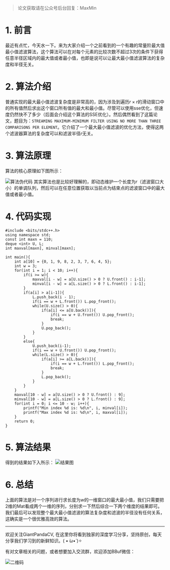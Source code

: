 > 论文获取请在公众号后台回复：MaxMin
# 1. 前言
最近有点忙，今天水一下。来为大家介绍一个之前看到的一个有趣的常量阶最大值最小值滤波算法，这个算法可以在对每个元素的比较次数不超过3次的条件下获得任意半径区域内的最大值或者最小值，也即是说可以让最大最小值滤波算法的复杂度和半径无关。
# 2. 算法介绍
普通实现的最大最小值滤波复杂度是非常高的，因为涉及到遍历$r\times r$的滑动窗口中的所有值然后求出这个窗口所有值的最大和最小值。尽管可以使用sse优化，但速度仍然快不了多少（后面会介绍这个算法的SSE优化）。然后偶然看到了这篇论文，题目为：`STREAMING MAXIMUM-MINIMUM FILTER USING NO
MORE THAN THREE COMPARISONS PER ELEMENT`。它介绍了一个最大最小值滤波的优化方法，使得这两个滤波器算法的复杂度可以和滤波半径$r$无关。

# 3. 算法原理
算法的核心原理如下图所示：

![算法伪代码](https://img-blog.csdnimg.cn/20200418200704688.png?x-oss-process=image/watermark,type_ZmFuZ3poZW5naGVpdGk,shadow_10,text_aHR0cHM6Ly9ibG9nLmNzZG4ubmV0L2p1c3Rfc29ydA==,size_16,color_FFFFFF,t_70)
其实算法也是比较好理解的，即动态维护一个长度为$r$（滤波窗口大小）的单调队列，然后可以在任意位置获取以当前点为结束点的滤波窗口中的最大值或者最小值。

#  4. 代码实现

```
#include <bits/stdc++.h>
using namespace std;
const int maxn = 110;
deque <int> U, L;
int maxval[maxn], minval[maxn];

int main(){
    int a[10] = {0, 1, 9, 8, 2, 3, 7, 6, 4, 5};
    int w = 3;
    for(int i = 1; i < 10; i++){
        if(i >= w){
            maxval[i - w] = a[U.size() > 0 ? U.front() : i-1];
            minval[i - w] = a[L.size() > 0 ? L.front() : i-1];
        }
        if(a[i] > a[i-1]){
            L.push_back(i - 1);
            if(i == w + L.front()) L.pop_front();
            while(U.size() > 0){
                if(a[i] <= a[U.back()]){
                    if(i == w + U.front()) U.pop_front();
                    break;
                }
                U.pop_back();
            }
        }
        else{
            U.push_back(i-1);
            if(i == w + U.front()) U.pop_front();
            while(L.size() > 0){
                if(a[i] >= a[L.back()]){
                    if(i == w + L.front()) L.pop_front();
                    break;
                }
                L.pop_back();
            }
        }
    }
    maxval[10 - w] = a[U.size() > 0 ? U.front() : 9];
    minval[10 - w] = a[L.size() > 0 ? L.front() : 9];
    for(int i = 0; i <= 10 - w; i++){
        printf("Min index %d is: %d\n", i, minval[i]);
        printf("Max index %d is: %d\n", i, maxval[i]);
    }
    return 0;
}
```

# 5. 算法结果
得到的结果如下入所示：
![结果图](https://img-blog.csdnimg.cn/20190420221328881.png?x-oss-process=image/watermark,type_ZmFuZ3poZW5naGVpdGk,shadow_10,text_aHR0cHM6Ly9ibG9nLmNzZG4ubmV0L2p1c3Rfc29ydA==,size_16,color_FFFFFF,t_70)
# 6. 总结
上面的算法是对一个序列进行求长度为$w$的一维窗口的最大最小值，我们只需要把$2$维的Mat看成两个一维的序列，分别求一下然后综合一下两个维度的结果即可。我们最后可以发现整个最大最小值滤波的算法复杂度和滤波的半径没有任何关系，这确实是一个很优雅高效的算法。

---------------------------------------------------------------------------

欢迎关注GiantPandaCV, 在这里你将看到独家的深度学习分享，坚持原创，每天分享我们学习到的新鲜知识。( • ̀ω•́ )✧

有对文章相关的问题，或者想要加入交流群，欢迎添加BBuf微信：

![二维码](https://img-blog.csdnimg.cn/20200110234905879.png?x-oss-process=image/watermark,type_ZmFuZ3poZW5naGVpdGk,shadow_10,text_aHR0cHM6Ly9ibG9nLmNzZG4ubmV0L2p1c3Rfc29ydA==,size_16,color_FFFFFF,t_70)